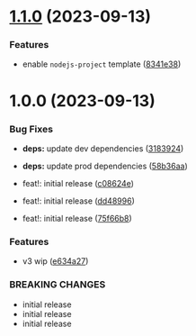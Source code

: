 # [1.1.0](https://github.com/samialdury/create/compare/v1.0.0...v1.1.0) (2023-09-13)


### Features

* enable `nodejs-project` template ([8341e38](https://github.com/samialdury/create/commit/8341e3863a3635b483cfce21a8ab87fb4c5e81cd))

# 1.0.0 (2023-09-13)


### Bug Fixes

* **deps:** update dev dependencies ([3183924](https://github.com/samialdury/create/commit/3183924fe946d8285470cbfd45616e682d5c025e))
* **deps:** update prod dependencies ([58b36aa](https://github.com/samialdury/create/commit/58b36aafbae369bd48ed7f42d7ce3604ef751e2b))


* feat!: initial release ([c08624e](https://github.com/samialdury/create/commit/c08624ea8431b4f6a8f06cc05ba5a64d098c1d8a))
* feat!: initial release ([dd48996](https://github.com/samialdury/create/commit/dd48996b7160c3a486251c9bea84a134f89921a7))
* feat!: initial release ([75f66b8](https://github.com/samialdury/create/commit/75f66b8c28deb1a66f7ed92e5967eb89131aced6))


### Features

* v3 wip ([e634a27](https://github.com/samialdury/create/commit/e634a27130c0e03d139487eb1757751f08d42dbf))


### BREAKING CHANGES

* initial release
* initial release
* initial release
